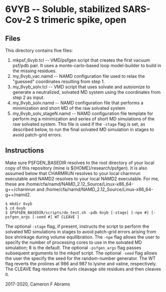 # 6VYB -- Soluble, stabilized SARS-Cov-2 S trimeric spike, open

## Files

This directory contains five files:
1. mkpsf_6vyb.tcl -- VMD/psfgen script that creates the first vacuum psf/pdb pair.  It uses a monte-carlo-based loop model-builder to build in the missing residues.
2. my_6vyb_vac.namd -- NAMD configuration file used to relax the "guessed" coordinates resulting from step 1.
3. my_6vyb_solv.tcl -- VMD script that uses solvate and autoionize to generate a neutralized, solvated MD system using the coordinates from step 2 as input.
4. my_6vyb_solv.namd -- NAMD configuration file that performs a minimization and short MD of the raw solvated system 
5. my_6vyb_solv_stageN.namd -- NAMD configuration file template for perform ing a minimization and series of short MD simulations of the raw solvated system.  This file is used if the `-stage` flag is set, as described below, to run the final solvated MD simulation in stages to avoid patch-grid errors.

## Instructions

Make sure PSFGEN_BASEDIR resolves to the root directory of your local copy of this repository (mine is ${HOME}/research/psfgen).  It is also assumed below that CHARMRUN resolves to your local charmrun executable and NAMD2 resolves to your local NAMD2 executable.  For me, these are /home/cfa/namd/NAMD_2.12_Source/Linux-x86_64-g++/charmrun and /home/cfa/namd/NAMD_2.12_Source/Linux-x86_64-g++/namd2.

```
$ mkdir 6vyb
$ cd 6vyb
$ $PSFGEN_BASEDIR/scripts/do_test.sh -pdb 6vyb [-stage] [-npe #] [-psfgen_args [-seed #] WT CLEAVE ]
```

The optional `-stage` flag, if present, instructs the script to perform the solvated MD simulations in stages to avoid patch-grid errors arising from box shrinkage during volume equilibration.  The `-npe` flag allows the user to specify the number of processing cores to use in the solvated MD simulation; 8 is the default.  The optional `-psfgen_args` flag passes subsequent arguments to the mkpsf script.  The optional `-seed` flag allows the user the specify the seed for the random-number generator.
The WT flag reverts the prolines at 986 and 987 to lysine and valine, respectively.  The CLEAVE flag restores the furin cleavage site residues and then cleaves it.

2017-2020, Cameron F Abrams
